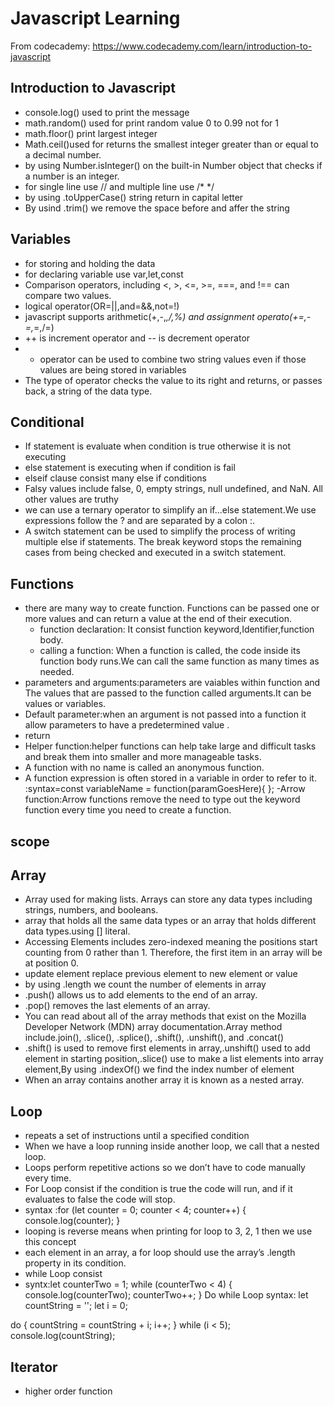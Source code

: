 # Javascript Learning

From codecademy: https://www.codecademy.com/learn/introduction-to-javascript

## Introduction to Javascript
- console.log() used to print the message
- math.random() used for print random value 0 to 0.99 not for 1
- math.floor() print largest integer
- Math.ceil()used for returns the smallest integer greater than or equal to a decimal number.
- by using Number.isInteger() on the built-in Number object that checks if a number is an integer.
- for single line use // and multiple line use /* */
- by using .toUpperCase() string return in capital letter
- By usind .trim() we remove the space before and affer the string
## Variables
- for storing and holding the data
- for declaring variable use var,let,const
- Comparison operators, including <, >, <=, >=, ===, and !== can compare two values.
- logical operator(OR=||,and=&&,not=!)
-  javascript supports arithmetic(+,-,*,/,%) and assignment operato(+=,-=,*=,/=)
-  ++ is increment operator and -- is decrement operator
-  + operator can be used to combine two string values even if those values are being stored in variables
-  The type of operator checks the value to its right and returns, or passes back, a string of the data type.
## Conditional
-  If statement is evaluate when condition is true otherwise it is not executing 
- else statement is executing when if condition is fail
- elseif clause consist many else if conditions 
- Falsy values include false, 0, empty strings, null undefined, and NaN. All other values are truthy
- we can use a ternary operator to simplify an if...else statement.We use expressions follow the ? and are separated by a colon :.
- A switch statement can be used to simplify the process of writing multiple else if statements. The break keyword stops the remaining cases from being checked and executed in a switch statement.
## Functions
- there are many way to create function. Functions can be passed one or more values and can return a value at the end of their execution. 
  - function declaration: It consist function keyword,Identifier,function body.
  - calling a function: When a function is called, the code inside its function body runs.We can call the same function as many times as needed.
 - parameters and arguments:parameters are vaiables within function and The values that are passed to the function  called arguments.It can be values or variables.
 - Default parameter:when an argument is not passed into a function it allow parameters to have a predetermined value .
 - return
 - Helper function:helper functions can help take large and difficult tasks and break them into smaller and more manageable tasks.
 - A function with no name is called an anonymous function. 
 - A function expression is often stored in a variable in order to refer to it.
   :syntax=const variableName = function(paramGoesHere){
};
-Arrow function:Arrow functions remove the need to type out the keyword function every time you need to create a function.
## scope
## Array
- Array  used for making lists. Arrays can store any data types including strings, numbers, and booleans.
- array that holds all the same data types or an array that holds different data types.using []  literal.
- Accessing Elements includes zero-indexed meaning the positions start counting from 0 rather than 1. Therefore, the first item in an array will be at position 0.
- update element replace previous element to new element or value
- by using .length we count the number of elements in array
- .push() allows us to add elements to the end of an array.
- .pop() removes the last elements of an array.
- You can read about all of the array methods that exist on the Mozilla Developer Network (MDN) array documentation.Array method include.join(), .slice(), .splice(), .shift(), .unshift(), and .concat() 
- .shift() is used to remove first elements in array,.unshift() used to add element in starting position,.slice() use to make a list elements into array element,By using .indexOf() we find the index number of element
- When an array contains another array it is known as a nested array.
## Loop
- repeats a set of instructions until a specified condition
- When we have a loop running inside another loop, we call that a nested loop.
- Loops perform repetitive actions so we don’t have to code manually every time.
- For Loop consist if the condition is true the code  will run, and if it evaluates to false the code will stop.
 -  syntax :for (let counter = 0; counter < 4; counter++)
     {
       console.log(counter);
     }
- looping is reverse means  when printing for loop to 3, 2, 1 then we use this concept
- each element in an array, a for loop should use the array’s .length property in its condition.
- while Loop consist
 - syntx:let counterTwo = 1;
  while (counterTwo < 4) {
    console.log(counterTwo);
    counterTwo++;
    }
    Do while Loop 
syntax:
let countString = '';
let i = 0;
 
do {
countString = countString + i;
  i++;
} while (i < 5);
 console.log(countString);
## Iterator
- higher order function
